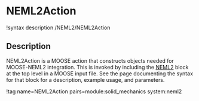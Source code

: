 # NEML2Action

!syntax description /NEML2/NEML2Action

## Description

NEML2Action is a MOOSE action that constructs objects needed for MOOSE-NEML2
integration. This is invoked by including the [NEML2](syntax/NEML2/index.md)
block at the top level in a MOOSE input file. See the page documenting
the syntax for that block for a description, example usage, and parameters.

!tag name=NEML2Action pairs=module:solid_mechanics system:neml2
